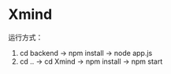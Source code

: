 # Xmind

运行方式：
1. cd backend -> npm install -> node app.js
2. cd .. -> cd Xmind -> npm install -> npm start
